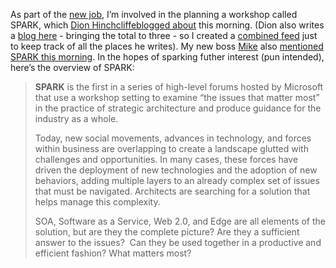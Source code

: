 As part of the [new
job](http://devhawk.net/2006/01/24/architect-on-the-edge/), I’m
involved in the planning a workshop called SPARK, which [Dion
Hinchcliffe](http://hinchcliffe.org/)[blogged
about](http://blogs.zdnet.com/Hinchcliffe/?p=5) this morning. (Dion also
writes a [blog here](http://web2.wsj2.com/) - bringing the total to
three - so I created a [combined
feed](http://feedjumbler.com/88756a0/rss.xml) just to keep track of all
the places he writes). My new boss
[Mike](http://blogs.technet.com/michael_platt/default.aspx) also
[mentioned SPARK this
morning](http://blogs.technet.com/michael_platt/archive/2006/02/09/419148.aspx).
In the hopes of sparking futher interest (pun intended), here’s the
overview of SPARK:

> **SPARK** is the first in a series of high-level forums hosted by
> Microsoft that use a workshop setting to examine “the issues that
> matter most” in the practice of strategic architecture and produce
> guidance for the industry as a whole.
>
> Today, new social movements, advances in technology, and forces within
> business are overlapping to create a landscape glutted with challenges
> and opportunities. In many cases, these forces have driven the
> deployment of new technologies and the adoption of new behaviors,
> adding multiple layers to an already complex set of issues that must
> be navigated. Architects are searching for a solution that helps
> manage this complexity.
>
> SOA, Software as a Service, Web 2.0, and Edge are all elements of the
> solution, but are they the complete picture? Are they a sufficient
> answer to the issues?  Can they be used together in a productive and
> efficient fashion? What matters most?
